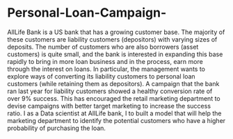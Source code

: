 # Personal-Loan-Campaign-
AllLife Bank is a US bank that has a growing customer base. The majority of these customers are liability customers (depositors) with varying sizes of deposits. The number of customers who are also borrowers (asset customers) is quite small, and the bank is interested in expanding this base rapidly to bring in more loan business and in the process, earn more through the interest on loans. In particular, the management wants to explore ways of converting its liability customers to personal loan customers (while retaining them as depositors).  A campaign that the bank ran last year for liability customers showed a healthy conversion rate of over 9% success. This has encouraged the retail marketing department to devise campaigns with better target marketing to increase the success ratio.  I as a Data scientist at AllLife bank, I to built a model that will help the marketing department to identify the potential customers who have a higher probability of purchasing the loan.
